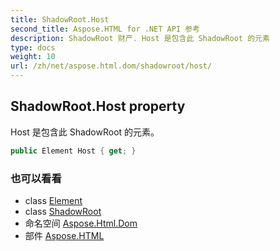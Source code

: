 ```yaml
---
title: ShadowRoot.Host
second_title: Aspose.HTML for .NET API 参考
description: ShadowRoot 财产. Host 是包含此 ShadowRoot 的元素
type: docs
weight: 10
url: /zh/net/aspose.html.dom/shadowroot/host/
---
```

## ShadowRoot.Host property

Host 是包含此 ShadowRoot 的元素。

```csharp
public Element Host { get; }
```

### 也可以看看

* class [Element](../../element/)
* class [ShadowRoot](../)
* 命名空间 [Aspose.Html.Dom](../../shadowroot/)
* 部件 [Aspose.HTML](../../../)


